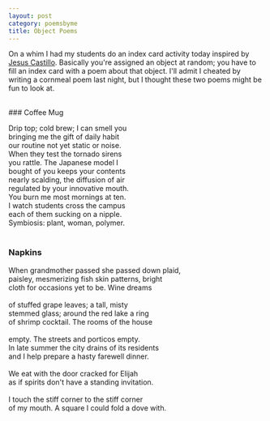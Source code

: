 ```yaml
---
layout: post
category: poemsbyme
title: Object Poems
---
```


On a whim I had my students do an index card activity today inspired by [Jesus Castillo](https://www.mcsweeneys.net/articles/a-mcsweeneys-poetry-series-q-a-with-jesus-castillo-about-his-new-collection-remains). Basically you're assigned an object at random; you have to fill an index card with a poem about that object. I'll admit I cheated by writing a cornmeal poem last night, but I thought these two poems might be fun to look at.

<br>
### Coffee Mug

Drip top; cold brew; I can smell you<br>
bringing me the gift of daily habit<br>
our routine not yet static or noise.<br>
When they test the tornado sirens<br>
you rattle. The Japanese model I<br>
bought of you keeps your contents<br>
nearly scalding, the diffusion of air<br>
regulated by your innovative mouth.<br>
You burn me most mornings at ten.<br>
I watch students cross the campus<br>
each of them sucking on a nipple.<br>
Symbiosis: plant, woman, polymer.<br>
<br>
### Napkins

When grandmother passed she passed down plaid,<br> 
paisley, mesmerizing fish skin patterns, bright<br> 
cloth for occasions yet to be. Wine dreams<br> 
<br>
of stuffed grape leaves; a tall, misty <br>
stemmed glass; around the red lake a ring<br>
of shrimp cocktail. The rooms of the house<br>
<br>
empty. The streets and porticos empty.<br>
In late summer the city drains of its residents<br>
and I help prepare a hasty farewell dinner. <br>
<br>
We eat with the door cracked for Elijah<br>
as if spirits don't have a standing invitation.<br>
<br>
I touch the stiff corner to the stiff corner <br>
of my mouth. A square I could fold a dove with. <br>